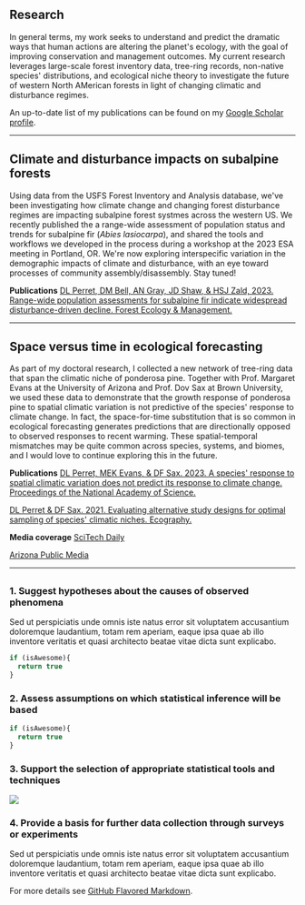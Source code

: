 ## Research

In general terms, my work seeks to understand and predict the dramatic ways that human actions are altering the planet's ecology, with the goal of improving conservation and management outcomes. My current research leverages large-scale forest inventory data, tree-ring records, non-native species' distributions, and ecological niche theory to investigate the future of western North AMerican forests in light of changing climatic and disturbance regimes.

An up-to-date list of my publications can be found on my [Google Scholar profile](/https://scholar.google.com/citations?user=E_yUYQkAAAAJ&hl=en).

---

## Climate and disturbance impacts on subalpine forests

Using data from the USFS Forest Inventory and Analysis database, we've been investigating how climate change and changing forest disturbance regimes are impacting subalpine forest systmes across the western US. We recently published the a range-wide assessment of population status and trends for subalpine fir (*Abies lasiocarpa*), and shared the tools and workflows we developed in the process during a workshop at the 2023 ESA meeting in Portland, OR. We're now exploring interspecific variation in the demographic impacts of climate and disturbance, with an eye toward processes of community assembly/disassembly. Stay tuned!

**Publications**
[DL Perret, DM Bell, AN Gray, JD Shaw, & HSJ Zald, 2023. Range-wide population assessments for subalpine fir indicate widespread disturbance-driven decline. Forest Ecology & Management.](/https://www.sciencedirect.com/science/article/pii/S0378112723003626?via%3Dihub)

---

## Space versus time in ecological forecasting

As part of my doctoral research, I collected a  new network of tree-ring data that span the climatic niche of ponderosa pine. Together with Prof. Margaret Evans at the University of Arizona and Prof. Dov Sax at Brown University, we used these data to demonstrate that the growth response of ponderosa pine to spatial climatic variation is not predictive of the species' response to climate change. In fact, the space-for-time substitution that is so common in ecological forecasting generates predictions that are directionally opposed to observed responses to recent warming. These spatial-temporal mismatches may be quite common across species, systems, and biomes, and I would love to continue exploring this in the future.

**Publications**
[DL Perret, MEK Evans, & DF Sax. 2023. A species' response to spatial climatic variation does not predict its response to climate change. Proceedings of the National Academy of Science.](/https://www.pnas.org/doi/10.1073/pnas.2304404120)

[DL Perret & DF Sax. 2021. Evaluating alternative study designs for optimal sampling of species' climatic niches. Ecography.](/https://nsojournals.onlinelibrary.wiley.com/doi/full/10.1111/ecog.06014)

**Media coverage**
[SciTech Daily](/https://scitechdaily.com/dangerously-misleading-scientists-using-flawed-strategy-in-predicting-species-responses-to-climate-change)

[Arizona Public Media](/https://news.azpm.org/p/azpmnews/2024/1/2/218603-ua-scientists-uncover-methodology-problem-in-climate-research)

---

## 


### 1. Suggest hypotheses about the causes of observed phenomena

Sed ut perspiciatis unde omnis iste natus error sit voluptatem accusantium doloremque laudantium, totam rem aperiam, eaque ipsa quae ab illo inventore veritatis et quasi architecto beatae vitae dicta sunt explicabo. 

```javascript
if (isAwesome){
  return true
}
```

### 2. Assess assumptions on which statistical inference will be based

```javascript
if (isAwesome){
  return true
}
```

### 3. Support the selection of appropriate statistical tools and techniques

<img src="../images/dummy_thumbnail.jpg?raw=true"/>

### 4. Provide a basis for further data collection through surveys or experiments

Sed ut perspiciatis unde omnis iste natus error sit voluptatem accusantium doloremque laudantium, totam rem aperiam, eaque ipsa quae ab illo inventore veritatis et quasi architecto beatae vitae dicta sunt explicabo. 

For more details see [GitHub Flavored Markdown](https://guides.github.com/features/mastering-markdown/).

